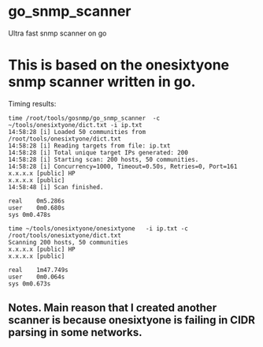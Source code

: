 # go_snmp_scanner
Ultra fast snmp scanner on go

# This is based on the onesixtyone snmp scanner written in go.  

Timing results:
```
time /root/tools/gosnmp/go_snmp_scanner  -c ~/tools/onesixtyone/dict.txt -i ip.txt 
14:58:28 [i] Loaded 50 communities from /root/tools/onesixtyone/dict.txt
14:58:28 [i] Reading targets from file: ip.txt
14:58:28 [i] Total unique target IPs generated: 200
14:58:28 [i] Starting scan: 200 hosts, 50 communities.
14:58:28 [i] Concurrency=1000, Timeout=0.50s, Retries=0, Port=161
x.x.x.x [public] HP 
x.x.x.x [public] 
14:58:48 [i] Scan finished.

real	0m5.286s
user	0m0.680s
sys	0m0.478s
```

```
time ~/tools/onesixtyone/onesixtyone   -i ip.txt -c /root/tools/onesixtyone/dict.txt 
Scanning 200 hosts, 50 communities
x.x.x.x [public] HP 
x.x.x.x [public] 

real	1m47.749s
user	0m0.064s
sys	0m0.673s
```

## Notes.  Main reason that I created another scanner is because onesixtyone is failing in CIDR parsing in some networks. 
